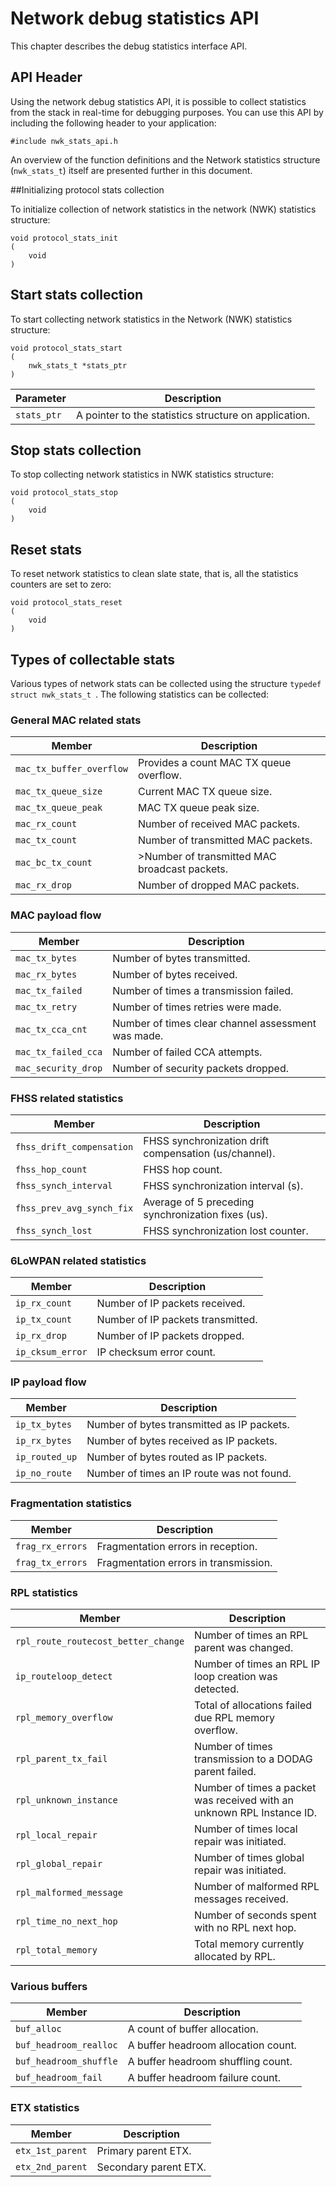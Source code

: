Network debug statistics API
==============================

This chapter describes the debug statistics interface API.

## API Header

Using the network debug statistics API, it is possible to collect statistics from the stack in real-time for debugging purposes. You can use this API by including the following header to your application:

```
#include nwk_stats_api.h
```

An overview of the function definitions and the Network statistics structure (`nwk_stats_t`) itself are presented further in this document.

##Initializing protocol stats collection

To initialize collection of network statistics in the network (NWK) statistics structure:

```
void protocol_stats_init
(
	void
)
```

## Start stats collection

To start collecting network statistics in the Network (NWK) statistics structure:

```
void protocol_stats_start
(
	nwk_stats_t	*stats_ptr
)
```

Parameter|Description
---------|-----------
`stats_ptr`|A pointer to the statistics structure on application.

## Stop stats collection

To stop collecting network statistics in NWK statistics structure:

```
void protocol_stats_stop
(
	void
)
```

## Reset stats

To reset network statistics to clean slate state, that is, all the statistics counters are set to zero:

```
void protocol_stats_reset
(
	void
)
```

## Types of collectable stats

Various types of network stats can be collected using the structure `typedef struct nwk_stats_t `. The following statistics can be collected:

### General MAC related stats

Member|Description
------|-----------
`mac_tx_buffer_overflow` | Provides a count MAC TX queue overflow.
`mac_tx_queue_size` | Current MAC TX queue size.
`mac_tx_queue_peak` | MAC TX queue peak size.
`mac_rx_count` | Number of received MAC packets.
`mac_tx_count` | Number of transmitted MAC packets.
`mac_bc_tx_count` | >Number of transmitted MAC broadcast packets.
`mac_rx_drop` | Number of dropped MAC packets.

### MAC payload flow

Member|Description
------|-----------
`mac_tx_bytes` | Number of bytes transmitted.
`mac_rx_bytes` | Number of bytes received.
`mac_tx_failed` | Number of times a transmission failed.
`mac_tx_retry` | Number of times retries were made.
`mac_tx_cca_cnt` | Number of times clear channel assessment was made.
`mac_tx_failed_cca` | Number of failed CCA attempts.
`mac_security_drop` | Number of security packets dropped.

### FHSS related statistics

Member|Description
------|-----------
`fhss_drift_compensation` | FHSS synchronization drift compensation (us/channel).
`fhss_hop_count` | FHSS hop count.
`fhss_synch_interval` | FHSS synchronization interval (s).
`fhss_prev_avg_synch_fix` | Average of 5 preceding synchronization fixes (us).
`fhss_synch_lost` | FHSS synchronization lost counter.

### 6LoWPAN related statistics

Member|Description
------|-----------
`ip_rx_count` | Number of IP packets received.
`ip_tx_count` | Number of IP packets transmitted.
`ip_rx_drop` | Number of IP packets dropped.
`ip_cksum_error` | IP checksum error count.

### IP payload flow

Member|Description
------|-----------
`ip_tx_bytes` | Number of bytes transmitted as IP packets.
`ip_rx_bytes` | Number of bytes received as IP packets.
`ip_routed_up` | Number of bytes routed as IP packets.
`ip_no_route` | Number of times an IP route was not found.

### Fragmentation statistics

Member|Description
------|-----------
`frag_rx_errors` | Fragmentation errors in reception.
`frag_tx_errors` | Fragmentation errors in transmission.

### RPL statistics

Member|Description
------|-----------
`rpl_route_routecost_better_change` | Number of times an RPL parent was changed.
`ip_routeloop_detect` | Number of times an RPL IP loop creation was detected.
`rpl_memory_overflow` | Total of allocations failed due RPL memory overflow.
`rpl_parent_tx_fail` | Number of times transmission to a DODAG parent failed.
`rpl_unknown_instance` | Number of times a packet was received with an unknown RPL Instance ID.
`rpl_local_repair` | Number of times local repair was initiated.
`rpl_global_repair` | Number of times global repair was initiated.
`rpl_malformed_message` | Number of malformed RPL messages received.
`rpl_time_no_next_hop` | Number of seconds spent with no RPL next hop.
`rpl_total_memory` | Total memory currently allocated by RPL.

### Various buffers

Member|Description
------|-----------
`buf_alloc` | A count of buffer allocation.
`buf_headroom_realloc` | A buffer headroom allocation count.
`buf_headroom_shuffle` | A buffer headroom shuffling count.
`buf_headroom_fail` | A buffer headroom failure count.

### ETX statistics

Member|Description
------|-----------
`etx_1st_parent` | Primary parent ETX.
`etx_2nd_parent` | Secondary parent ETX.
